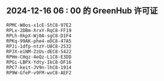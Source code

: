 ## 2024-12-16 06 : 00 的 GreenHub 许可证
```
RPMC-W0os-x1cE-StC8-97E2
RPLx-2DBm-XrxY-RqC8-FF19
RPLh-0kpX-Wj0A-sgC8-D1F4
RPKq-99AK-phe4-eDC8-47A5
RPJi-1dfp-ntzY-U8C8-2532
RPJX-eiNM-ZzUs-dEC8-5422
RPHm-CHqz-4eQz-L1C8-E3DD
RPGi-LBPX-Ydty-IkC8-DF16
RPC7-keit-JV9n-lhC8-1914
RP9W-GfeP-v9FM-wvC8-AEF2
```
